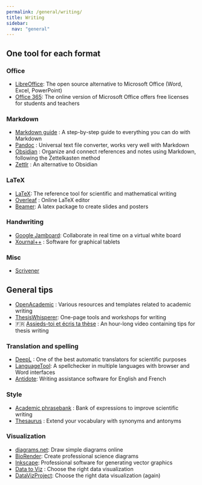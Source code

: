 ```yaml
---
permalink: /general/writing/
title: Writing
sidebar:
  nav: "general"
---
```


## One tool for each format

### Office

- [LibreOffice](https://www.libreoffice.org/): The open source alternative to Microsoft Office (Word, Excel, PowerPoint)
- [Office 365](https://www.microsoft.com/en-us/education/products/office): The online version of Microsoft Office offers free licenses for students and teachers

### Markdown

- [Markdown guide](https://www.markdownguide.org/) : A step-by-step guide to everything you can do with Markdown
- [Pandoc](https://pandoc.org/) : Universal text file converter, works very well with Markdown
- [Obsidian](https://obsidian.md/) : Organize and connect references and notes using Markdown, following the Zettelkasten method
- [Zettlr](https://www.zettlr.com/) : An alternative to Obsidian

### LaTeX

- [LaTeX](../../tutorials/latex/): The reference tool for scientific and mathematical writing
- [Overleaf](https://www.overleaf.com/) : Online LaTeX editor
- [Beamer](https://ctan.org/pkg/beamer): A latex package to create slides and posters

### Handwriting

- [Google Jamboard](https://jamboard.google.com/): Collaborate in real time on a virtual white board
- [Xournal++](https://xournalpp.github.io/) : Software for graphical tablets

### Misc

- [Scrivener](https://www.literatureandlatte.com/scrivener/overview)

## General tips

- [OpenAcademic](https://www.oacommunity.org/resources) : Various resources and templates related to academic writing
- [ThesisWhisperer](https://sites.google.com/site/twblacklinemasters/home?authuser=0): One-page tools and workshops for writing
- 🇫🇷 [Assieds-toi et écris ta thèse](https://www.youtube.com/watch?v=qbQ02vJkXQw) : An hour-long video containing tips for thesis writing

### Translation and spelling

- [DeepL](https://www.deepl.com/translator) : One of the best automatic translators for scientific purposes
- [LanguageTool](https://languagetool.org/): A spellchecker in multiple languages with browser and Word interfaces
- [Antidote](https://www.antidote.info/en): Writing assistance software for English and French

### Style

- [Academic phrasebank](https://www.phrasebank.manchester.ac.uk/) : Bank of expressions to improve scientific writing
- [Thesaurus](https://www.thesaurus.com/) : Extend your vocabulary with synonyms and antonyms

### Visualization

- [diagrams.net](https://app.diagrams.net/): Draw simple diagrams online
- [BioRender](https://biorender.com/): Create professional science diagrams
- [Inkscape](https://inkscape.org/): Professional software for generating vector graphics
- [Data to Viz](https://www.data-to-viz.com/) : Choose the right data visualization
- [DataVizProject](https://datavizproject.com/): Choose the right data visualization (again)

